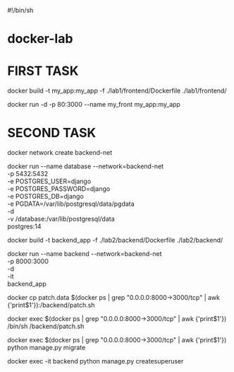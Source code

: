 #!/bin/sh
# docker-lab
# FIRST TASK
docker build -t my_app:my_app -f ./lab1/frontend/Dockerfile   ./lab1/frontend/ 

docker run -d -p 80:3000 --name my_front my_app:my_app

# SECOND TASK
docker network create backend-net

docker run --name database --network=backend-net \
  -p 5432:5432 \
  -e POSTGRES_USER=django \
  -e POSTGRES_PASSWORD=django \
  -e POSTGRES_DB=django \
  -e PGDATA=/var/lib/postgresql/data/pgdata \
  -d \
  -v /database:/var/lib/postgresql/data \
  postgres:14

docker build   -t backend_app   -f ./lab2/backend/Dockerfile   ./lab2/backend/

docker run --name backend --network=backend-net \
  -p 8000:3000 \
  -d \
  -it \
  backend_app
  
  

  
docker cp patch.data $(docker ps | grep "0.0.0.0:8000->3000/tcp" | awk {'print$1'}):/backend/patch.sh

docker exec $(docker ps | grep "0.0.0.0:8000->3000/tcp" | awk {'print$1'}) /bin/sh /backend/patch.sh

docker exec $(docker ps | grep "0.0.0.0:8000->3000/tcp" | awk {'print$1'}) python manage.py migrate

docker exec -it backend python manage.py createsuperuser
